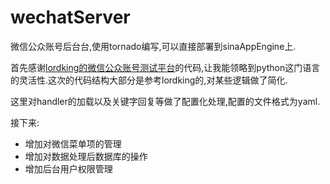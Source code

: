 wechatServer
============

微信公众账号后台台,使用tornado编写,可以直接部署到sinaAppEngine上.

首先感谢[lordking的微信公众账号测试平台](https://github.com/lordking/wxtest)的代码,让我能领略到python这门语言的灵活性.这次的代码结构大部分是参考lordking的,对某些逻辑做了简化.

这里对handler的加载以及关键字回复等做了配置化处理,配置的文件格式为yaml.

接下来:

 - 增加对微信菜单项的管理
 - 增加对数据处理后数据库的操作
 - 增加后台用户权限管理
